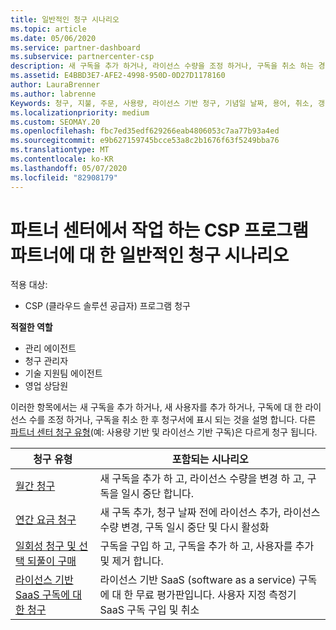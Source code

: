 ```yaml
---
title: 일반적인 청구 시나리오
ms.topic: article
ms.date: 05/06/2020
ms.service: partner-dashboard
ms.subservice: partnercenter-csp
description: 새 구독을 추가 하거나, 라이선스 수량을 조정 하거나, 구독을 취소 하는 경우 대금 청구를 살펴보세요. 사용량 기반 및 라이선스 기반 구독이 어떻게 다른 지 확인 합니다.
ms.assetid: E4BBD3E7-AFE2-4998-950D-0D27D1178160
author: LauraBrenner
ms.author: labrenne
Keywords: 청구, 지불, 주문, 사용량, 라이선스 기반 청구, 기념일 날짜, 용어, 취소, 갱신, 가격 수식, 조정 파일, 정찰 파일
ms.localizationpriority: medium
ms.custom: SEOMAY.20
ms.openlocfilehash: fbc7ed35edf629266eab4806053c7aa77b93a4ed
ms.sourcegitcommit: e9b627159745bcce53a8c2b1676f63f5249bba76
ms.translationtype: MT
ms.contentlocale: ko-KR
ms.lasthandoff: 05/07/2020
ms.locfileid: "82908179"
---
```

# <a name="common-billing-scenarios-for-csp-program-partners-working-in-partner-center"></a>파트너 센터에서 작업 하는 CSP 프로그램 파트너에 대 한 일반적인 청구 시나리오

적용 대상:

- CSP (클라우드 솔루션 공급자) 프로그램 청구

**적절한 역할**

- 관리 에이전트
- 청구 관리자
- 기술 지원팀 에이전트
- 영업 상담원

이러한 항목에서는 새 구독을 추가 하거나, 새 사용자를 추가 하거나, 구독에 대 한 라이선스 수를 조정 하거나, 구독을 취소 한 후 청구서에 표시 되는 것을 설명 합니다. 다른 [파트너 센터 청구 유형](billing-different-types.md)(예: 사용량 기반 및 라이선스 기반 구독)은 다르게 청구 됩니다.

| 청구 유형 | 포함되는 시나리오 |
| --------------- | ----------------- |
| [월간 청구](common-billing-scenarios-monthly.md) | 새 구독을 추가 하 고, 라이선스 수량을 변경 하 고, 구독을 일시 중단 합니다. |
| [연간 요금 청구](common-billing-scenarios-annual.md) | 새 구독 추가, 청구 날짜 전에 라이선스 추가, 라이선스 수량 변경, 구독 일시 중단 및 다시 활성화 |
| [일회성 청구 및 선택 되풀이 구매](common-billing-scenarios-onetime-recurring.md) | 구독을 구입 하 고, 구독을 추가 하 고, 사용자를 추가 및 제거 합니다. |
| [라이선스 기반 SaaS 구독에 대 한 청구](common-billing-scenarios-saas.md) | 라이선스 기반 SaaS (software as a service) 구독에 대 한 무료 평가판입니다. 사용자 지정 측정기 SaaS 구독 구입 및 취소 |
